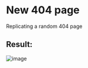 # New 404 page
 Replicating a random 404 page
## Result:
 ![image](https://github.com/khaekelvin/New-404-page/assets/130221570/ee7db60c-a5b4-4e59-b2c8-0c2074379b5c)

